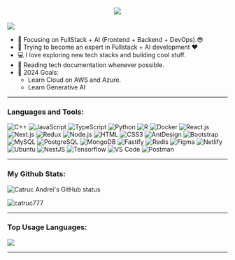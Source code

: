 <h1 align="center">
  <a href="https://git.io/typing-svg">
    <img src="https://readme-typing-svg.herokuapp.com/?lines=Hello,+there!+👋;This+is+Catruc+Andrei.;Nice+to+meet+you!&center=true&size=30">
  </a>
</h1>

![](https://komarev.com/ghpvc/?username=catrucdev&color=brightgreen)

- 🔭 Focusing on FullStack + AI (Frontend + Backend + DevOps).😎
- 🌱 Trying to become an expert in Fullstack + AI development ❤
- 💻 I love exploring new tech stacks and building cool stuff.
- 📰 Reading tech documentation whenever possible.
- 🥅 2024 Goals:
  - Learn Cloud on AWS and Azure.
  - Learn Generative AI

---

<!-- ### Connect With Me:

[![Telegram Badge](https://img.shields.io/badge/Telegram-1877F2?style=for-the-badge&logo=telegram&logoColor=white)](https://t.me/bandit_of_justice)
[![Mail Badge](https://img.shields.io/badge/Gmail-D14836?style=for-the-badge&logo=gmail&logoColor=white)](mailto:ifresh.2004@gmail.com)

--- -->

### Languages and Tools:

![C++](https://img.shields.io/badge/C++-F7F7F7?style=flat-square&logo=C&logoColor=00A7D0)
![JavaScript](https://img.shields.io/badge/JavaScript-F7DF1E?style=flat-square&logo=javascript&logoColor=black)
![TypeScript](https://img.shields.io/badge/TypeScript-007ACC?style=flat-square&logo=typescript&logoColor=white)
![Python](https://img.shields.io/badge/Python-007ACC?style=flat-square&logo=Python&logoColor=61DAFB)
![R](https://img.shields.io/badge/R-F7F7F7?style=flat-square&logo=R&logoColor=00A7D0)
![Docker](https://img.shields.io/badge/Docker-0CC1F3?style=flat-square&logo=docker&logoColor=white)
![React.js](https://img.shields.io/badge/React.js-0081CB?style=flat-square&logo=react&logoColor=61DAFB)
![Next.js](https://img.shields.io/badge/Next.js-f7f7f7?style=flastic&logo=Next.js&logoColor=000000)
![Redux](https://img.shields.io/badge/Redux-black?style=flastic&logo=Redux&logoColor=764ABC)
![Node.js](https://img.shields.io/badge/Node.js-43853D?style=flat-square&logo=node.js&logoColor=white)
![HTML](https://img.shields.io/badge/HTML5-E34F26?style=flat-square&logo=html5&logoColor=white)
![CSS3](https://img.shields.io/badge/CSS3-1572B6?style=flat-square&logo=css3&logoColor=white)
![AntDesign](https://img.shields.io/badge/AntDesign-f7f7f7?style=flastic&logo=AntDesign&logoColor=0170FE)
![Bootstrap](https://img.shields.io/badge/Bootstrap-563D7C?style=flat-square&logo=bootstrap&logoColor=white)
![MySQL](https://img.shields.io/badge/MySQL-005C84?style=flat-square&logo=mysql&logoColor=white)
![PostgreSQL](https://img.shields.io/badge/PostgreSQL-31658D?style=flastic&logo=PostgreSQL&logoColor=white)
![MongoDB](https://img.shields.io/badge/MongoDB-F7F7F7?style=flat-square&logo=mongodb&logoColor=49A248)
![Fastify](https://img.shields.io/badge/Fastify-F7F7F7?style=flat-square&logo=fastify&logoColor=49A248)
![Redis](https://img.shields.io/badge/redis-%23DD0031.svg?&style=flat-square&logo=redis&logoColor=white)
![Figma](https://img.shields.io/badge/Figma-f7f7f7?style=flastic&logo=Figma&logoColor=F24E1E)
![Netlify](https://img.shields.io/badge/Netlify-00C7B7?style=flat-square&logo=netlify&logoColor=white)
![Ubuntu](https://img.shields.io/badge/Ubuntu-E05924?style=flat-square&logo=ubuntu&logoColor=black)
![NestJS](https://img.shields.io/badge/Nestjs-000000?style=flat-square&logo=nestjs&logoColor=D9224D)
![Tensorflow](https://img.shields.io/badge/Tensorflow-yellow?style=flat-square&logo=Tensorflow&logoColor=00A7D0)
![VS Code](https://img.shields.io/badge/VisualStudio-2C2B30?style=flastic&logo=VisualStudioCode&logoColor=007ACC)
![Postman](https://img.shields.io/badge/Postman-f7f7f7?style=flastic&logo=Postman&logoColor=FF6C37)

---

### My Github Stats:

<p>
  <img align="center" src="https://github-readme-stats.vercel.app/api?username=catruc777&show_icons=true&include_all_commits=true&theme=algolia&hide_border=true" alt="Catruc Andrei's GitHub status" />
</p>
<p>
  <img align="center" src="https://github-readme-streak-stats.herokuapp.com/?user=catruc777&theme=algolia" alt="catruc777" />
</p>

---

### Top Usage Languages:

<img align="center" src="https://github-readme-stats.vercel.app/api/top-langs/?username=catruc777&layout=compact&theme=algolia&hide_border=true&&langs_count=10" />

---
